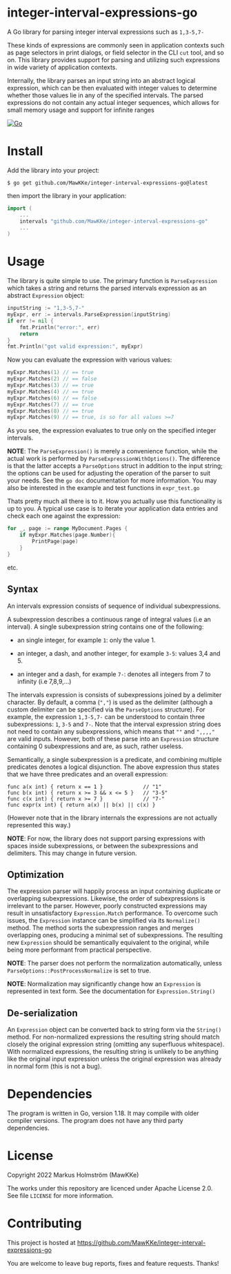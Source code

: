 # integer-interval-expressions-go
A Go library for parsing integer interval expressions such as `1,3-5,7-`

These kinds of expressions are commonly seen in application contexts such as page selectors
in print dialogs, or field selector in the CLI `cut` tool, and so on. This library
provides support for parsing and utilizing such expressions in wide variety of
application contexts.

Internally, the library parses an input string into an abstract logical expression,
which can be then evaluated with integer values to determine whether those
values lie in any of the specified intervals. The parsed expressions do not contain
any actual integer sequences, which allows for small memory usage and support for
infinite ranges

[![Go](https://github.com/MawKKe/integer-interval-expressions-go/workflows/Go/badge.svg)](https://github.com/MawKKe/integer-interval-expressions-go/actions/workflows/go.yml)

# Install

Add the library into your project:

```Shell
$ go get github.com/MawKKe/integer-interval-expressions-go@latest
```

then import the library in your application:

```Go
import (
    ...
    intervals "github.com/MawKKe/integer-interval-expressions-go"
    ...
)
```

# Usage

The library is quite simple to use. The primary function is `ParseExpression`
which takes a string and returns the parsed intervals expression as an abstract
`Expression` object:

```Go
inputString := "1,3-5,7-"
myExpr, err := intervals.ParseExpression(inputString)
if err != nil {
    fmt.Println("error:", err)
    return
}
fmt.Println("got valid expression:", myExpr)
```

Now you can evaluate the expression with various values:

```Go
myExpr.Matches(1) // == true
myExpr.Matches(2) // == false
myExpr.Matches(3) // == true
myExpr.Matches(4) // == true
myExpr.Matches(6) // == false
myExpr.Matches(7) // == true
myExpr.Matches(8) // == true
myExpr.Matches(9) // == true, is so for all values >=7
```
As you see, the expression evaluates to true only on the specified integer
intervals.

**NOTE**: The `ParseExpression()` is merely a convenience function, while the
actual work is performed by `ParseExpressionWithOptions()`. The difference is
that the latter accepts a `ParseOptions` struct in addition to the input
string; the options can be used for adjusting the operation of the parser to
suit your needs. See the `go doc` documentation for more information. You may
also be interested in the example and test functions in `expr_test.go`

Thats pretty much all there is to it. How you actually use this functionality
is up to you.  A typical use case is to iterate your application data entries
and check each one against the expression:

```Go
for _, page := range MyDocument.Pages {
    if myExpr.Matches(page.Number){
        PrintPage(page)
    }
}
```
etc.

## Syntax

An intervals expression consists of sequence of individual subexpressions.

A subexpression describes a continuous range of integral values (i.e an
interval).  A single subexpression string contains one of the following:

- an single integer, for example `1`: only the value 1.

- an integer, a dash, and another integer, for example `3-5`: values 3,4 and 5.

- an integer and a dash, for example `7-`: denotes all integers from 7 to
  infinity (i.e 7,8,9,...)

The intervals expression is consists of subexpressions joined by a delimiter
character.  By default, a comma (`","`) is used as the delimiter (although a
custom delimiter can be specified via the `ParseOptions` structure). For
example, the expression `1,3-5,7-` can be understood to contain three
subexpressions: `1`, `3-5` and `7-`.  Note that the interval expression
string does not need to contain any subexpressions, which means that `""` and
`",,,,"` are valid inputs. However, both of these parse into an `Expression`
structure containing 0 subexpressions and are, as such, rather useless.

Semantically, a single subexpression is a predicate, and combining multiple
predicates denotes a logical disjunction. The above expression thus states that
we have three predicates and an overall expression:

    func a(x int) { return x == 1 }             // "1"
    func b(x int) { return x >= 3 && x <= 5 }   // "3-5"
    func c(x int) { return x >= 7 }             // "7-"
    func expr(x int) { return a(x) || b(x) || c(x) }

(However note that in the library internals the expressions are not actually
represented this way.)

**NOTE**: For now, the library does not support parsing expressions with spaces
inside subexpressions, or between the subexpressions and delimiters. This may
change in future version.

## Optimization
The expression parser will happily process an input containing duplicate or
overlapping subexpressions. Likewise, the order of subexpressions is irrelevant
to the parser. However, poorly constructed expressions may result in
unsatisfactory `Expression.Match` performance. To overcome such issues, the
`Expression` instance can be simplified via its `Normalize()` method. The
method sorts the subexpression ranges and merges overlapping ones, producing a
minimal set of subexpressions. The resulting new `Expression` should be
semantically equivalent to the original, while being more performant from practical
perspective. 

**NOTE**: The parser does not perform the normalization automatically, unless
`ParseOptions::PostProcessNormalize` is set to true.

**NOTE**: Normalization may significantly change how an `Expression` is 
represented in text form. See the documentation for `Expression.String()`

## De-serialization
An `Expression` object can be converted back to string form via the `String()`
method.  For non-normalized expressions the resulting string should match
closely the original expression string (omitting any superfluous whitespace).
With normalized expressions, the resulting string is unlikely to be anything
like the original input expression unless the original expression was already
in normal form (this is not a bug).

# Dependencies

The program is written in Go, version 1.18. It may compile with older compiler
versions.  The program does not have any third party dependencies.

# License

Copyright 2022 Markus Holmström (MawKKe)

The works under this repository are licenced under Apache License 2.0.
See file `LICENSE` for more information.

# Contributing

This project is hosted at https://github.com/MawKKe/integer-interval-expressions-go

You are welcome to leave bug reports, fixes and feature requests. Thanks!

